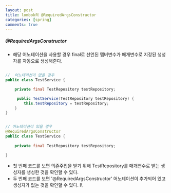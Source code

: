 ```yaml
---
layout: post
title: lombok의 @RequiredArgsConstructor
categories: [spring]
comments: true
---
```


##### @RequiredArgsConstructor

- 해당 어노테이션을 사용할 경우 final로 선언된 멤버변수가 매개변수로 지정된 생성자를 자동으로 생성해준다.

``` java

//  어노테이션이 없을 경우
public class TestService {

    private final TestRepository testRepository;

     public TestService(TestRepository testRepository) {
        this.testRepository = testRepository;
    }
}

```

``` java

// 어노테이션이 있을 경우
@RequiredArgsConstructor
public class TestService {
    
    private final TestRepository testRepository;

}

```

- 첫 번째 코드를 보면 의존주입을 받기 위해 TestRepository를 매개변수로 받는 생성자를 생성한 것을 확인할 수 있다.
- 두 번째 코드를 보면 '@RequiredArgsConstructor' 어노테이션이 추가되어 있고 생성자가 없는 것을 확인할 수 있다. l\


  
